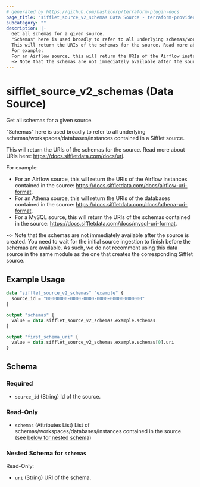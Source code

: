 ```yaml
---
# generated by https://github.com/hashicorp/terraform-plugin-docs
page_title: "sifflet_source_v2_schemas Data Source - terraform-provider-sifflet"
subcategory: ""
description: |-
  Get all schemas for a given source.
  "Schemas" here is used broadly to refer to all underlying schemas/workspaces/databases/instances contained in a Sifflet source.
  This will return the URIs of the schemas for the source. Read more about URIs here: https://docs.siffletdata.com/docs/uri.
  For example:
  For an Airflow source, this will return the URIs of the Airflow instances contained in the source: https://docs.siffletdata.com/docs/airflow-uri-format.For an Athena source, this will return the URIs of the databases contained in the source: https://docs.siffletdata.com/docs/athena-uri-format.For a MySQL source, this will return the URIs of the schemas contained in the source: https://docs.siffletdata.com/docs/mysql-uri-format.
  ~> Note that the schemas are not immediately available after the source is created. You need to wait for the initial source ingestion to finish before the schemas are available. As such, we do not recomment using this data source in the same module as the one that creates the corresponding Sifflet source.
---
```


# sifflet_source_v2_schemas (Data Source)

Get all schemas for a given source.

"Schemas" here is used broadly to refer to all underlying schemas/workspaces/databases/instances contained in a Sifflet source.

This will return the URIs of the schemas for the source. Read more about URIs here: https://docs.siffletdata.com/docs/uri.

For example:
- For an Airflow source, this will return the URIs of the Airflow instances contained in the source: https://docs.siffletdata.com/docs/airflow-uri-format.
- For an Athena source, this will return the URIs of the databases contained in the source: https://docs.siffletdata.com/docs/athena-uri-format.
- For a MySQL source, this will return the URIs of the schemas contained in the source: https://docs.siffletdata.com/docs/mysql-uri-format.

~> Note that the schemas are not immediately available after the source is created. You need to wait for the initial source ingestion to finish before the schemas are available. As such, we do not recomment using this data source in the same module as the one that creates the corresponding Sifflet source.

## Example Usage

```terraform
data "sifflet_source_v2_schemas" "example" {
  source_id = "00000000-0000-0000-0000-000000000000"
}

output "schemas" {
  value = data.sifflet_source_v2_schemas.example.schemas
}

output "first_schema_uri" {
  value = data.sifflet_source_v2_schemas.example.schemas[0].uri
}
```

<!-- schema generated by tfplugindocs -->
## Schema

### Required

- `source_id` (String) Id of the source.

### Read-Only

- `schemas` (Attributes List) List of schemas/workspaces/databases/instances contained in the source. (see [below for nested schema](#nestedatt--schemas))

<a id="nestedatt--schemas"></a>
### Nested Schema for `schemas`

Read-Only:

- `uri` (String) URI of the schema.
